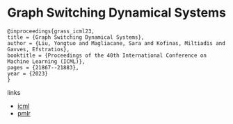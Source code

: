 # Graph Switching Dynamical Systems

```
@inproceedings{grass_icml23,
title = {Graph Switching Dynamical Systems},
author = {Liu, Yongtuo and Magliacane, Sara and Kofinas, Miltiadis and Gavves, Efstratios},
booktitle = {Proceedings of the 40th International Conference on Machine Learning (ICML)},
pages = {21867--21883},
year = {2023}
}
```

links
- [icml](https://icml.cc/Conferences/2023/Schedule?showEvent=24872)
- [pmlr](https://proceedings.mlr.press/v202/liu23z.html)
